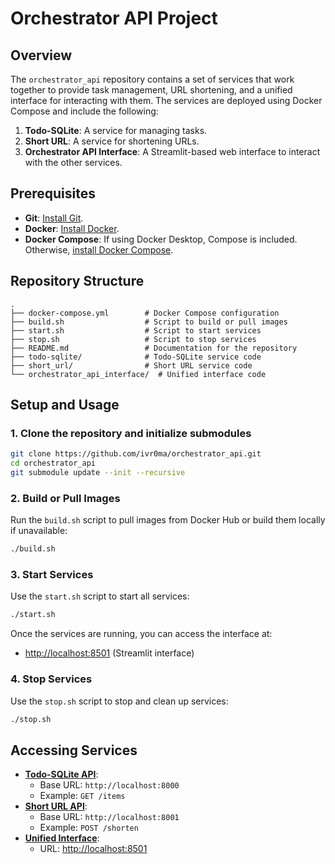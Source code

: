 # Orchestrator API Project

## Overview
The `orchestrator_api` repository contains a set of services that work together to provide task management, URL shortening, and a unified interface for interacting with them. The services are deployed using Docker Compose and include the following:

1. **Todo-SQLite**: A service for managing tasks.
2. **Short URL**: A service for shortening URLs.
3. **Orchestrator API Interface**: A Streamlit-based web interface to interact with the other services.

## Prerequisites
- **Git**: [Install Git](https://git-scm.com/book/en/v2/Getting-Started-Installing-Git).
- **Docker**: [Install Docker](https://docs.docker.com/get-docker/).
- **Docker Compose**: If using Docker Desktop, Compose is included. Otherwise, [install Docker Compose](https://docs.docker.com/compose/install/).

## Repository Structure
```
.
├── docker-compose.yml        # Docker Compose configuration
├── build.sh                  # Script to build or pull images
├── start.sh                  # Script to start services
├── stop.sh                   # Script to stop services
├── README.md                 # Documentation for the repository
├── todo-sqlite/              # Todo-SQLite service code
├── short_url/                # Short URL service code
└── orchestrator_api_interface/  # Unified interface code
```

## Setup and Usage

### 1. Clone the repository and initialize submodules
```bash
git clone https://github.com/ivr0ma/orchestrator_api.git
cd orchestrator_api
git submodule update --init --recursive
```

### 2. Build or Pull Images
Run the `build.sh` script to pull images from Docker Hub or build them locally if unavailable:
```bash
./build.sh
```

### 3. Start Services
Use the `start.sh` script to start all services:
```bash
./start.sh
```
Once the services are running, you can access the interface at:
- [http://localhost:8501](http://localhost:8501) (Streamlit interface)

### 4. Stop Services
Use the `stop.sh` script to stop and clean up services:
```bash
./stop.sh
```

## Accessing Services
- **[Todo-SQLite API](https://github.com/ivr0ma/todo_app)**:
  - Base URL: `http://localhost:8000`
  - Example: `GET /items`
- **[Short URL API](https://github.com/ivr0ma/shorturl_app)**:
  - Base URL: `http://localhost:8001`
  - Example: `POST /shorten`
- **[Unified Interface](https://github.com/ivr0ma/orchestrator_api_interface)**:
  - URL: [http://localhost:8501](http://localhost:8501)
